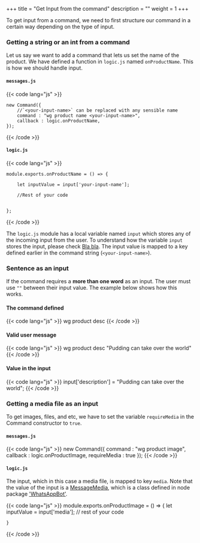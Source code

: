 +++
title = "Get Input from the command"
description = ""
weight = 1
+++

To get input from a command, we need to first structure our command in a certain way depending on the type of input.

### Getting a string or an int from a command

Let us say we want to add a command that lets us set the name of the product. We have defined a function in `logic.js` named `onProductName`. This is how we should handle input.

#### `messages.js`

{{< code lang="js" >}}

	new Command({
        //`<your-input-name>` can be replaced with any sensible name
		command : "wg product name <your-input-name>",
        callback : logic.onProductName,
    });

{{< /code >}}



#### `logic.js`

{{< code lang="js" >}}

	module.exports.onProductName = () => {

        let inputValue = input['your-input-name'];

        //Rest of your code


    };

{{< /code >}}

The `logic.js` module has a local variable named `input` which stores any of the incoming input from the user. To understand how the variable `input` stores the input, please check [Bla bla](). The input value is mapped to a key defined earlier in the command string (`<your-input-name>`). 

### Sentence as an input

If the command requires a **more than one word** as an input. The user must use `""` between their input value. The example below shows how this works.

#### The command defined

{{< code lang="js" >}}
    wg product desc <description>
{{< /code >}}

#### Valid user message

{{< code lang="js" >}}
    wg product desc "Pudding can take over the world"
{{< /code >}}

#### Value in the input

{{< code lang="js" >}}
    input['description'] = "Pudding can take over the world";
{{< /code >}}

### Getting a media file as an input

To get images, files, and etc, we have to set the variable `requireMedia` in the Command constructor to `true`.

#### `messages.js`

{{< code lang="js" >}}
    new Command({
        command : "wg product image",
        callback : logic.onProductImage,
        requireMedia : true
    });
{{< /code >}}

#### `logic.js`

The input, which in this case a media file, is mapped to key `media`. Note that the value of the input is a [MessageMedia](https://pedroslopez.me/whatsapp-web.js/MessageMedia.html), which is a class defined in node package
['WhatsAppBot'](https://pedroslopez.me/whatsapp-web.js/).

{{< code lang="js" >}}
    module.exports.onProductImage = () => {
        let inputValue = input['media'];
        // rest of your code

    }
{{< /code >}}



